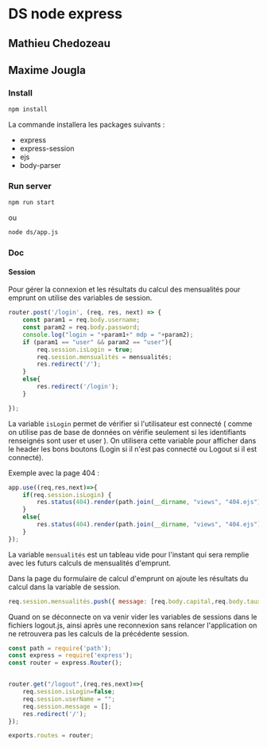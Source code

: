 # DS  node express


## Mathieu Chedozeau
## Maxime Jougla
 
### Install

```bash
npm install
```

La commande installera les packages suivants : 
- express 
- express-session
- ejs
- body-parser


### Run server

```bash
npm run start
```

ou 
```bash
node ds/app.js
```
### Doc

#### Session

Pour gérer la connexion et les résultats du calcul des mensualités pour emprunt on utilise des variables de session.

```javascript
router.post('/login', (req, res, next) => {
    const param1 = req.body.username;
    const param2 = req.body.password;
    console.log("login = "+param1+" mdp = "+param2);
    if (param1 == "user" && param2 == "user"){
        req.session.isLogin = true;
        req.session.mensualités = mensualités;
        res.redirect('/');
    }
    else{
        res.redirect('/login');
    }

});
```

La variable ```isLogin``` permet de vérifier si l'utilisateur est connecté ( comme on utilise pas de base de données on vérifie seulement si les identifiants renseignés sont user et user ). On utilisera cette variable pour afficher dans le header les bons boutons (Login si il n'est pas connecté ou Logout si il est connecté).

Exemple avec la page 404 :

```javascript
app.use((req,res,next)=>{
    if(req.session.isLogin) {
        res.status(404).render(path.join(__dirname, "views", "404.ejs"), {pageTitle: "404 not Found", connect : "connecté"});
    }
    else{
        res.status(404).render(path.join(__dirname, "views", "404.ejs"), {pageTitle: "404 not Found", connect : "non connecté"});
    }
});
```



La variable ```mensualités``` est un tableau vide pour l'instant qui sera remplie avec les futurs calculs de mensualités d'emprunt.

Dans la page du formulaire de calcul d'emprunt on ajoute les résultats du calcul dans la variable de session.

```javascript
req.session.mensualités.push({ message: [req.body.capital,req.body.taux,mois,mensualite]});
```

Quand on se déconnecte on va venir vider les variables de sessions dans le fichiers logout.js, ainsi après une reconnexion sans relancer l'application on ne retrouvera pas les calculs de la précédente session.

```javascript
const path = require('path');
const express = require('express');
const router = express.Router();


router.get("/logout",(req,res,next)=>{
    req.session.isLogin=false;
    req.session.userName = "";
    req.session.message = [];
    res.redirect('/');
});

exports.routes = router;
```





